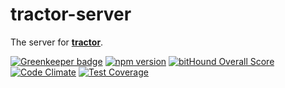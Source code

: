 # tractor-server

The server for [**tractor**](https://github.com/TradeMe/tractor).

[![Greenkeeper badge](https://badges.greenkeeper.io/phenomnomnominal/tractor-server.svg)](https://greenkeeper.io/)
[![npm version](https://img.shields.io/npm/v/tractor-server.svg)](https://www.npmjs.com/package/tractor-server)
[![bitHound Overall Score](https://www.bithound.io/github/phenomnomnominal/tractor-server/badges/score.svg)](https://www.bithound.io/github/phenomnomnominal/tractor-server)
[![Code Climate](https://codeclimate.com/github/phenomnomnominal/tractor-server/badges/gpa.svg)](https://codeclimate.com/github/phenomnomnominal/tractor-server)
[![Test Coverage](https://codeclimate.com/github/phenomnomnominal/tractor-server/coverage.svg)](https://codeclimate.com/github/phenomnomnominal/tractor-server/coverage)
